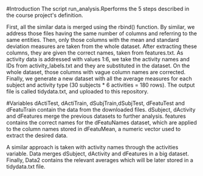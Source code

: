 
#Introduction
The script run_analysis.Rperforms the 5 steps described in the course project's definition.

First, all the similar data is merged using the rbind() function. By similar, we address those files having the same number of columns and referring to the same entities.
Then, only those columns with the mean and standard deviation measures are taken from the whole dataset. After extracting these columns, they are given the correct names, taken from features.txt.
As activity data is addressed with values 1:6, we take the activity names and IDs from activity_labels.txt and they are substituted in the dataset.
On the whole dataset, those columns with vague column names are corrected.
Finally, we generate a new dataset with all the average measures for each subject and activity type (30 subjects * 6 activities = 180 rows). The output file is called tidydata.txt, and uploaded to this repository.

#Variables
dActiTest, dActiTrain, dSubjTrain,dSubjTest, dFeatuTest and dFeatuTrain contain the data from the downloaded files.
dSubject, dActivity and dFeatures merge the previous datasets to further analysis.
features contains the correct names for the dFeatuNames dataset, which are applied to the column names stored in dFeatuMean, a numeric vector used to extract the desired data.

A similar approach is taken with activity names through the activities variable.
Data merges dSubject, dActivity and dFeatures in a big dataset.
Finally, Data2 contains the relevant averages which will be later stored in a tidydata.txt file. 
